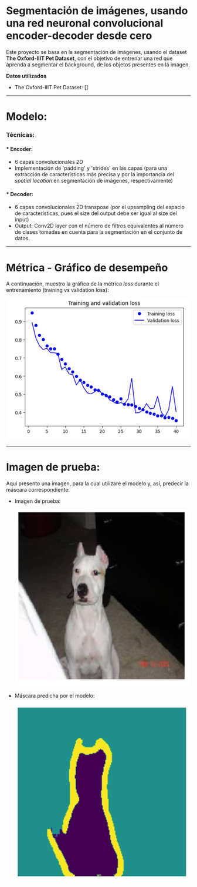 # Segmentación de imágenes, usando una red neuronal convolucional encoder-decoder desde cero
Este proyecto se basa en la segmentación de imágenes, usando el dataset **The Oxford-IIIT Pet Dataset**, con el objetivo de entrenar una red que aprenda a segmentar el background, de los objetos presentes en la imagen.

**Datos utilizados**
- The Oxford-IIIT Pet Dataset: []

----------

# Modelo:

### **Técnicas:** 

#### * Encoder:
  - 6 capas convolucionales 2D
  - Implementación de 'padding' y 'strides' en las capas (para una extracción de características más precisa y por la importancia del *spatial location* en   segmentación de imágenes, respectivamente)

#### * Decoder:
  - 6 capas convolucionales 2D transpose (por el upsampling del espacio de características, pues el size del output debe ser igual al size del input)
- Output: Conv2D layer con el número de filtros equivalentes al número de clases tomadas en cuenta para la segmentación en el conjunto de datos.

---------

# Métrica - Gráfico de desempeño
A continuación, muestro la gráfica de la métrica *loss* durante el entrenamiento (training vs validation loss):

![TrainingValidation_Loss](https://github.com/DianaMLlamocaZ/SEGMENTACION_IMAGENES/blob/main/ComputerVision-OXFORD_PETS/Imagenes-Metrica/Loss.JPG)

---------

# Imagen de prueba:
Aquí presento una imagen, para la cual utilizaré el modelo y, así, predecir la máscara correspondiente:

- Imagen de prueba:
  
  ![ImagenDePrueba](https://github.com/DianaMLlamocaZ/SEGMENTACION_IMAGENES/blob/main/ComputerVision-OXFORD_PETS/Imagenes-Metrica/Prueba1.JPG)

- Máscara predicha por el modelo:
  
  ![MáscaraPredicha](https://github.com/DianaMLlamocaZ/SEGMENTACION_IMAGENES/blob/main/ComputerVision-OXFORD_PETS/Imagenes-Metrica/Prueba2.JPG)
